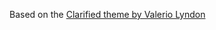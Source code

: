 Based on the [Clarified theme by Valerio Lyndon](https://github.com/ValerioLyndon/MAL-Public-List-Designs)

